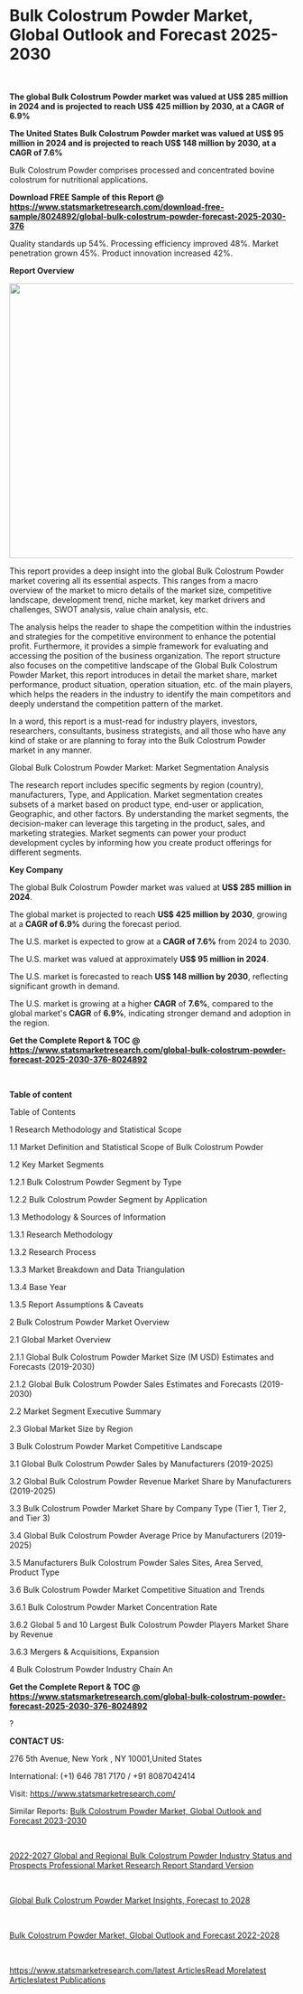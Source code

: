 <h1>Bulk Colostrum Powder Market, Global Outlook and Forecast 2025-2030</h1><br/><p><strong>The global Bulk Colostrum Powder market was valued at US$ 285 million in 2024 and is projected to reach US$ 425 million by 2030, at a <strong>CAGR</strong> of 6.9%</strong></p>
 
 
 
 <p><strong>The United States Bulk Colostrum Powder market was valued at US$ 95 million in 2024 and is projected to reach US$ 148 million by 2030, at a <strong>CAGR</strong> of 7.6%</strong></p>
 
 
 
 <p>Bulk Colostrum Powder comprises processed and concentrated bovine colostrum for nutritional applications.</p>
 
 
 
 <p><strong>Download FREE Sample of this Report @ <a href="https://www.statsmarketresearch.com/download-free-sample/8024892/global-bulk-colostrum-powder-forecast-2025-2030-376">https://www.statsmarketresearch.com/download-free-sample/8024892/global-bulk-colostrum-powder-forecast-2025-2030-376</a></strong></p>
 
 
 
 <p>Quality standards up 54%. Processing efficiency improved 48%. Market penetration grown 45%. Product innovation increased 42%.</p>
 
 
 
 <p><strong>Report Overview</strong></p>
 
 
 
 <p><img alt="" src="https://www.grandresearchstore.com/assets/report-images/BulkColostrumPowder.png" style="width: 731px; height: 487px;" /></p>
 
 
 
 <p>This report provides a deep insight into the global Bulk Colostrum Powder market covering all its essential aspects. This ranges from a macro overview of the market to micro details of the market size, competitive landscape, development trend, niche market, key market drivers and challenges, SWOT analysis, value chain analysis, etc.</p>
 
 
 
 <p>The analysis helps the reader to shape the competition within the industries and strategies for the competitive environment to enhance the potential profit. Furthermore, it provides a simple framework for evaluating and accessing the position of the business organization. The report structure also focuses on the competitive landscape of the Global Bulk Colostrum Powder Market, this report introduces in detail the market share, market performance, product situation, operation situation, etc. of the main players, which helps the readers in the industry to identify the main competitors and deeply understand the competition pattern of the market.</p>
 
 
 
 <p>In a word, this report is a must-read for industry players, investors, researchers, consultants, business strategists, and all those who have any kind of stake or are planning to foray into the Bulk Colostrum Powder market in any manner.</p>
 
 
 
 <p>Global Bulk Colostrum Powder Market: Market Segmentation Analysis</p>
 
 
 
 <p>The research report includes specific segments by region (country), manufacturers, Type, and Application. Market segmentation creates subsets of a market based on product type, end-user or application, Geographic, and other factors. By understanding the market segments, the decision-maker can leverage this targeting in the product, sales, and marketing strategies. Market segments can power your product development cycles by informing how you create product offerings for different segments.</p>
 
 
 
 <p><strong>Key Company</strong></p>
 
 
 
 <p>The global Bulk Colostrum Powder market was valued at <strong>US$ 285 million in 2024</strong>.</p>
 
 
 
 <p>The global market is projected to reach <strong>US$ 425 million by 2030</strong>, growing at a <strong><strong>CAGR</strong> of 6.9%</strong> during the forecast period.</p>
 
 
 
 <p>The U.S. market is expected to grow at a <strong><strong>CAGR</strong> of 7.6%</strong> from 2024 to 2030.</p>
 
 
 
 <p>The U.S. market was valued at approximately <strong>US$ 95 million in 2024</strong>.</p>
 
 
 
 <p>The U.S. market is forecasted to reach <strong>US$ 148 million by 2030</strong>, reflecting significant growth in demand.</p>
 
 
 
 <p>The U.S. market is growing at a higher <strong>CAGR</strong> of <strong>7.6%</strong>, compared to the global market&#39;s <strong>CAGR</strong> of <strong>6.9%</strong>, indicating stronger demand and adoption in the region.</p>
 
 
 
 <div><b>Get the Complete Report & TOC @ <a href="https://www.statsmarketresearch.com/global-bulk-colostrum-powder-forecast-2025-2030-376-8024892">https://www.statsmarketresearch.com/global-bulk-colostrum-powder-forecast-2025-2030-376-8024892</a></b></div>
 
 
 
 <p><br />
 
 <b>Table of content</b></p>
 
 
 
 <p>Table of Contents<br />
 
 1 Research Methodology and Statistical Scope<br />
 
 1.1 Market Definition and Statistical Scope of Bulk Colostrum Powder<br />
 
 1.2 Key Market Segments<br />
 
 1.2.1 Bulk Colostrum Powder Segment by Type<br />
 
 1.2.2 Bulk Colostrum Powder Segment by Application<br />
 
 1.3 Methodology & Sources of Information<br />
 
 1.3.1 Research Methodology<br />
 
 1.3.2 Research Process<br />
 
 1.3.3 Market Breakdown and Data Triangulation<br />
 
 1.3.4 Base Year<br />
 
 1.3.5 Report Assumptions & Caveats<br />
 
 2 Bulk Colostrum Powder Market Overview<br />
 
 2.1 Global Market Overview<br />
 
 2.1.1 Global Bulk Colostrum Powder Market Size (M USD) Estimates and Forecasts (2019-2030)<br />
 
 2.1.2 Global Bulk Colostrum Powder Sales Estimates and Forecasts (2019-2030)<br />
 
 2.2 Market Segment Executive Summary<br />
 
 2.3 Global Market Size by Region<br />
 
 3 Bulk Colostrum Powder Market Competitive Landscape<br />
 
 3.1 Global Bulk Colostrum Powder Sales by Manufacturers (2019-2025)<br />
 
 3.2 Global Bulk Colostrum Powder Revenue Market Share by Manufacturers (2019-2025)<br />
 
 3.3 Bulk Colostrum Powder Market Share by Company Type (Tier 1, Tier 2, and Tier 3)<br />
 
 3.4 Global Bulk Colostrum Powder Average Price by Manufacturers (2019-2025)<br />
 
 3.5 Manufacturers Bulk Colostrum Powder Sales Sites, Area Served, Product Type<br />
 
 3.6 Bulk Colostrum Powder Market Competitive Situation and Trends<br />
 
 3.6.1 Bulk Colostrum Powder Market Concentration Rate<br />
 
 3.6.2 Global 5 and 10 Largest Bulk Colostrum Powder Players Market Share by Revenue<br />
 
 3.6.3 Mergers & Acquisitions, Expansion<br />
 
 4 Bulk Colostrum Powder Industry Chain An</p>
 
 
 
 <div><b>Get the Complete Report & TOC @ <a href="https://www.statsmarketresearch.com/global-bulk-colostrum-powder-forecast-2025-2030-376-8024892">https://www.statsmarketresearch.com/global-bulk-colostrum-powder-forecast-2025-2030-376-8024892</a></b></div>
 
 
 
 <p>? </p>
 
 
 
 <p><b>CONTACT US:</b><br />
 
 276 5th Avenue, New York , NY 10001,United States<br />
 
 International: (+1) 646 781 7170 / +91 8087042414<br />
 
 Visit: <a href="https://www.statsmarketresearch.com/">https://www.statsmarketresearch.com/</a><br />
 
 Similar Reports: <a href="https://www.statsmarketresearch.com/global-bulk-colostrum-powder-forecast-2025-2030-376-8024892">Bulk Colostrum Powder Market, Global Outlook and Forecast 2023-2030</a><br />
 
 <br />
 
 <a href="https://www.statsmarketresearch.com/global-bulk-colostrum-powder-forecast-2025-2030-376-8024892">2022-2027 Global and Regional Bulk Colostrum Powder Industry Status and Prospects Professional Market Research Report Standard Version</a><br />
 
 <br />
 
 <a href="https://www.statsmarketresearch.com/global-bulk-colostrum-powder-forecast-2025-2030-376-8024892">Global Bulk Colostrum Powder Market Insights, Forecast to 2028</a><br />
 
 <br />
 
 <a href="https://www.statsmarketresearch.com/global-bulk-colostrum-powder-forecast-2025-2030-376-8024892">Bulk Colostrum Powder Market, Global Outlook and Forecast 2022-2028</a><br />
 
 <br />
 
 <a href="https://gyeongbokgung.com">https://www.statsmarketresearch.com/</a><a href="https://hallyeomaritime.com">latest Articles</a><a href="https://jingwansa.com">Read More</a><a href="https://nguoiviet.jp/">latest Articles</a><a href="https://www.intelmarketresearch.com/">latest Publications</a></p>